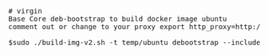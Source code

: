 <pre># virgin
Base Core deb-bootstrap to build docker image ubuntu
comment out or change to your proxy export http_proxy=http://proxy:3128/

$sudo ./build-img-v2.sh -t temp/ubuntu debootstrap --include=ubuntu-minimal --components=main,universe bionic <br>
